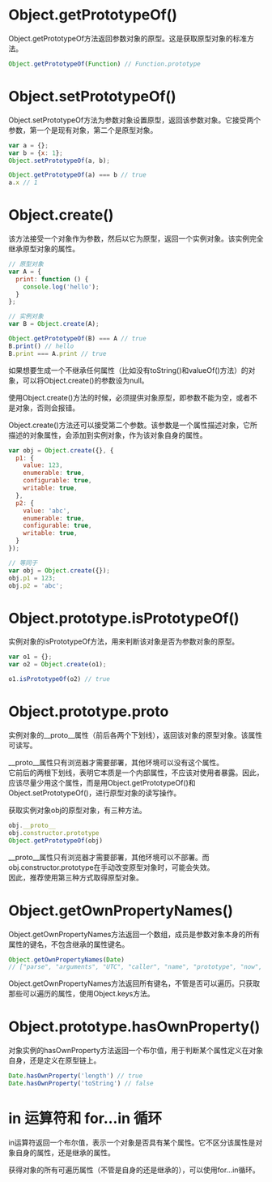 # Object.getPrototypeOf()
Object.getPrototypeOf方法返回参数对象的原型。这是获取原型对象的标准方法。
```js
Object.getPrototypeOf(Function) // Function.prototype
```

# Object.setPrototypeOf()
Object.setPrototypeOf方法为参数对象设置原型，返回该参数对象。它接受两个参数，第一个是现有对象，第二个是原型对象。
```js
var a = {};
var b = {x: 1};
Object.setPrototypeOf(a, b);

Object.getPrototypeOf(a) === b // true
a.x // 1
```

# Object.create()
该方法接受一个对象作为参数，然后以它为原型，返回一个实例对象。该实例完全继承原型对象的属性。
```js
// 原型对象
var A = {
  print: function () {
    console.log('hello');
  }
};

// 实例对象
var B = Object.create(A);

Object.getPrototypeOf(B) === A // true
B.print() // hello
B.print === A.print // true
```

如果想要生成一个不继承任何属性（比如没有toString()和valueOf()方法）的对象，可以将Object.create()的参数设为null。

使用Object.create()方法的时候，必须提供对象原型，即参数不能为空，或者不是对象，否则会报错。

Object.create()方法还可以接受第二个参数。该参数是一个属性描述对象，它所描述的对象属性，会添加到实例对象，作为该对象自身的属性。
```js
var obj = Object.create({}, {
  p1: {
    value: 123,
    enumerable: true,
    configurable: true,
    writable: true,
  },
  p2: {
    value: 'abc',
    enumerable: true,
    configurable: true,
    writable: true,
  }
});

// 等同于
var obj = Object.create({});
obj.p1 = 123;
obj.p2 = 'abc';
```

# Object.prototype.isPrototypeOf()
实例对象的isPrototypeOf方法，用来判断该对象是否为参数对象的原型。
```js
var o1 = {};
var o2 = Object.create(o1);

o1.isPrototypeOf(o2) // true
```

# Object.prototype.__proto__
实例对象的__proto__属性（前后各两个下划线），返回该对象的原型对象。该属性可读写。

__proto__属性只有浏览器才需要部署，其他环境可以没有这个属性。  
它前后的两根下划线，表明它本质是一个内部属性，不应该对使用者暴露。因此，应该尽量少用这个属性，而是用Object.getPrototypeOf()和Object.setPrototypeOf()，进行原型对象的读写操作。

获取实例对象obj的原型对象，有三种方法。
```js
obj.__proto__
obj.constructor.prototype
Object.getPrototypeOf(obj)
```
__proto__属性只有浏览器才需要部署，其他环境可以不部署。而obj.constructor.prototype在手动改变原型对象时，可能会失效。  
因此，推荐使用第三种方式取得原型对象。

# Object.getOwnPropertyNames()
Object.getOwnPropertyNames方法返回一个数组，成员是参数对象本身的所有属性的键名，不包含继承的属性键名。
```js
Object.getOwnPropertyNames(Date)
// ["parse", "arguments", "UTC", "caller", "name", "prototype", "now", "length"]
```
Object.getOwnPropertyNames方法返回所有键名，不管是否可以遍历。只获取那些可以遍历的属性，使用Object.keys方法。

# Object.prototype.hasOwnProperty()
对象实例的hasOwnProperty方法返回一个布尔值，用于判断某个属性定义在对象自身，还是定义在原型链上。
```js
Date.hasOwnProperty('length') // true
Date.hasOwnProperty('toString') // false
```

# in 运算符和 for...in 循环
in运算符返回一个布尔值，表示一个对象是否具有某个属性。它不区分该属性是对象自身的属性，还是继承的属性。

获得对象的所有可遍历属性（不管是自身的还是继承的），可以使用for...in循环。








